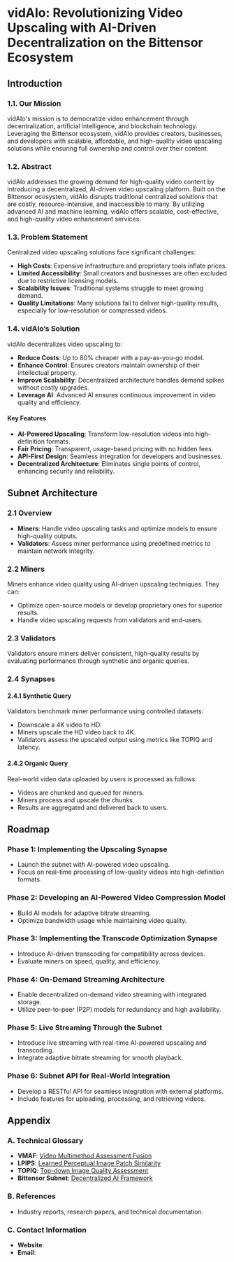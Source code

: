 # vidAIo: Revolutionizing Video Upscaling with AI-Driven Decentralization on the Bittensor Ecosystem

## Introduction

### 1.1. Our Mission
vidAIo's mission is to democratize video enhancement through decentralization, artificial intelligence, and blockchain technology. Leveraging the Bittensor ecosystem, vidAIo provides creators, businesses, and developers with scalable, affordable, and high-quality video upscaling solutions while ensuring full ownership and control over their content.

### 1.2. Abstract
vidAIo addresses the growing demand for high-quality video content by introducing a decentralized, AI-driven video upscaling platform. Built on the Bittensor ecosystem, vidAIo disrupts traditional centralized solutions that are costly, resource-intensive, and inaccessible to many. By utilizing advanced AI and machine learning, vidAIo offers scalable, cost-effective, and high-quality video enhancement services.

### 1.3. Problem Statement
Centralized video upscaling solutions face significant challenges:
- **High Costs**: Expensive infrastructure and proprietary tools inflate prices.
- **Limited Accessibility**: Small creators and businesses are often excluded due to restrictive licensing models.
- **Scalability Issues**: Traditional systems struggle to meet growing demand.
- **Quality Limitations**: Many solutions fail to deliver high-quality results, especially for low-resolution or compressed videos.

### 1.4. vidAIo’s Solution
vidAIo decentralizes video upscaling to:
- **Reduce Costs**: Up to 80% cheaper with a pay-as-you-go model.
- **Enhance Control**: Ensures creators maintain ownership of their intellectual property.
- **Improve Scalability**: Decentralized architecture handles demand spikes without costly upgrades.
- **Leverage AI**: Advanced AI ensures continuous improvement in video quality and efficiency.

#### Key Features
- **AI-Powered Upscaling**: Transform low-resolution videos into high-definition formats.
- **Fair Pricing**: Transparent, usage-based pricing with no hidden fees.
- **API-First Design**: Seamless integration for developers and businesses.
- **Decentralized Architecture**: Eliminates single points of control, enhancing security and reliability.

## Subnet Architecture

### 2.1 Overview
- **Miners**: Handle video upscaling tasks and optimize models to ensure high-quality outputs.
- **Validators**: Assess miner performance using predefined metrics to maintain network integrity.

### 2.2 Miners
Miners enhance video quality using AI-driven upscaling techniques. They can:
- Optimize open-source models or develop proprietary ones for superior results.
- Handle video upscaling requests from validators and end-users.

### 2.3 Validators
Validators ensure miners deliver consistent, high-quality results by evaluating performance through synthetic and organic queries.

### 2.4 Synapses
#### 2.4.1 Synthetic Query
Validators benchmark miner performance using controlled datasets:
- Downscale a 4K video to HD.
- Miners upscale the HD video back to 4K.
- Validators assess the upscaled output using metrics like TOPIQ and latency.

#### 2.4.2 Organic Query
Real-world video data uploaded by users is processed as follows:
- Videos are chunked and queued for miners.
- Miners process and upscale the chunks.
- Results are aggregated and delivered back to users.

## Roadmap

### Phase 1: Implementing the Upscaling Synapse
- Launch the subnet with AI-powered video upscaling.
- Focus on real-time processing of low-quality videos into high-definition formats.

### Phase 2: Developing an AI-Powered Video Compression Model
- Build AI models for adaptive bitrate streaming.
- Optimize bandwidth usage while maintaining video quality.

### Phase 3: Implementing the Transcode Optimization Synapse
- Introduce AI-driven transcoding for compatibility across devices.
- Evaluate miners on speed, quality, and efficiency.

### Phase 4: On-Demand Streaming Architecture
- Enable decentralized on-demand video streaming with integrated storage.
- Utilize peer-to-peer (P2P) models for redundancy and high availability.

### Phase 5: Live Streaming Through the Subnet
- Introduce live streaming with real-time AI-powered upscaling and transcoding.
- Integrate adaptive bitrate streaming for smooth playback.

### Phase 6: Subnet API for Real-World Integration
- Develop a RESTful API for seamless integration with external platforms.
- Include features for uploading, processing, and retrieving videos.

## Appendix

### A. Technical Glossary
- **VMAF**: [Video Multimethod Assessment Fusion](https://github.com/Netflix/vmaf)
- **LPIPS**: [Learned Perceptual Image Patch Similarity](https://github.com/richzhang/PerceptualSimilarity)
- **TOPIQ**: [Top-down Image Quality Assessment](https://arxiv.org/pdf/2308.03060v1)
- **Bittensor Subnet**: [Decentralized AI Framework](https://docs.bittensor.com)

### B. References
- Industry reports, research papers, and technical documentation.

### C. Contact Information
- **Website**: 
- **Email**: 